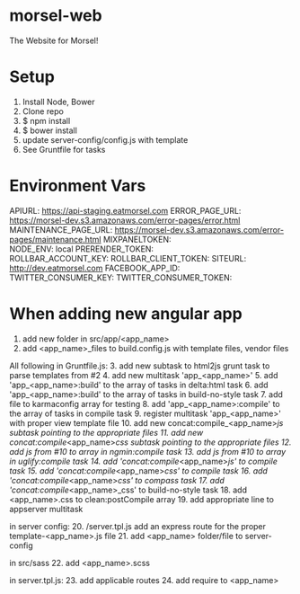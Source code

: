 morsel-web
==========

The Website for Morsel!

Setup
==========

1. Install Node, Bower
2. Clone repo
3. $ npm install
4. $ bower install
5. update server-config/config.js with template
6. See Gruntfile for tasks

Environment Vars
==========
APIURL:               https://api-staging.eatmorsel.com
ERROR_PAGE_URL:       https://morsel-dev.s3.amazonaws.com/error-pages/error.html
MAINTENANCE_PAGE_URL: https://morsel-dev.s3.amazonaws.com/error-pages/maintenance.html
MIXPANELTOKEN:        
NODE_ENV:             local
PRERENDER_TOKEN:      
ROLLBAR_ACCOUNT_KEY:
ROLLBAR_CLIENT_TOKEN:
SITEURL:              http://dev.eatmorsel.com
FACEBOOK_APP_ID:      
TWITTER_CONSUMER_KEY:
TWITTER_CONSUMER_TOKEN:

When adding new angular app
==========
1. add new folder in src/app/<app_name>
2. add <app_name>_files to build.config.js with template files, vendor files

All following in Gruntfile.js:
3. add new subtask to html2js grunt task to parse templates from #2
4. add new multitask 'app_<app_name>'
5. add 'app_<app_name>:build' to the array of tasks in delta:html task
6. add 'app_<app_name>:build' to the array of tasks in build-no-style task
7. add file to karmaconfig array for testing
8. add 'app_<app_name>:compile' to the array of tasks in compile task
9. register multitask 'app_<app_name>' with proper view template file
10. add new concat:compile_<app_name>_js subtask pointing to the appropriate files
11. add new concat:compile_<app_name>_css subtask pointing to the appropriate files
12. add js from #10 to array in ngmin:compile task
13. add js from #10 to array in uglify:compile task
14. add 'concat:compile_<app_name>_js' to compile task
15. add 'concat:compile_<app_name>_css' to compile task
16. add 'concat:compile_<app_name>_css' to compass task
17. add 'concat:compile_<app_name>_css' to build-no-style task
18. add <app_name>.css to clean:postCompile array
19. add appropriate line to appserver multitask

in server config:
20. /server.tpl.js add an express route for the proper template-<app_name>.js file
21. add <app_name> folder/file to server-config

in src/sass
22. add <app_name>.scss

in server.tpl.js:
23. add applicable routes
24. add require to <app_name>

